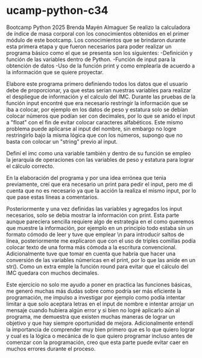 # ucamp-python-c34
Bootcamp Python 2025 Brenda Mayén Almaguer
Se realizo la calculadora de índice de masa corporal con los conocimientos obtenidos en el primer módulo de este bootcamp. Los conocimientos que se brindaron durante esta primera etapa y que fueron necesarios para poder realizar un programa básico como el que se presenta son los siguientes:
-Definición y función de las variables dentro de Python.
-Función de input para la obtención de datos
-Uso de la función print y como emplearla de acuerdo a la información que se quiere proyectar. 

Elabore este programa primero definiendo todos los datos que el usuario debe de proporcionar, ya que estas serian nuestras variables para realizar el despliegue de información y el calculo del IMC. 
Durante las pruebas de la función input encontré que era necesario restringir la información que se iba a colocar, por ejemplo en los datos de peso y estatura solo se debían colocar números que podían ser con decimales, por lo que se anido el input a "float" con el fin de evitar colocar caracteres alfabéticos. 
Este mismo problema puede aplicarse al input del nombre, sin embargo no logre restringirlo bajo la misma lógica que con los números, supongo que no basta con colocar un "string" previo al input. 

Definí el imc como una variable también y dentro de su función se empleo la jerarquía de operaciones con las variables de peso y estatura para lograr el cálculo correcto. 

En la elaboración del programa y por una idea errónea que tenia previamente, creí que era necesario un print para pedir el input, pero me di cuenta que no es necesario ya que la acción la realiza el mismo input, por lo que pase estas líneas a comentarios. 

Posteriormente y una vez definidas las variables y agregados los input necesarios, solo se debia mostrar la información con print. Esta parte aunque pareciera sencilla requiere algo de estrategia en el como queremos que muestre la información, por ejemplo en un principio todo estaba sin un formato cómodo de leer y tuve que emplear \n para introducir saltos de línea, posteriormente me explicaron que con el uso de triples comillas podía colocar texto de una forma más cómoda a la escritura convencional. Adicionalmente tuve que tomar en cuenta que habría que hacer una conversión de las variables númericas en el print, por lo que las anide en un str(). Como un extra emple la función round para evitar que el cálculo del IMC quedara con muchos decimales. 

Este ejercicio no solo me ayudo a poner en practica las funciones básicas, me generó muchas más dudas sobre como podría ser más eficiente la programación, me impulso a investigar por ejemplo como podía intentar limitar a que solo aceptara letras en el input de nombre e intentar arrojar un mensaje cuando hubiera algún error y si bien no logré aplicarlo aún al programa, me demuestra que existen muchas maneras de lograr un objetivo y que hay siempre oportunidad de mejora. 
Adicionalmente entendí la importancia de comprender muy bien primero que es lo que quiero lograr y cual es la lógica o mecánica de lo que quiero programar incluso antes de comenzar con la programación, creo que esta parte puede evitar caer en muchos errores durante el proceso.

